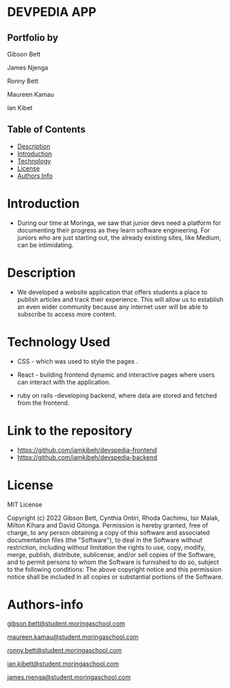 # DEVPEDIA APP

## Portfolio by 

Gibson Bett

James Njenga

Ronny Bett

Maureen Kamau

Ian Kibet

## Table of Contents
+ [Description](#description)
+ [Introduction](#introduction)
+ [Technology](#technology)
+ [License](#license)
+ [Authors Info](#author-Info)

# Introduction
- During our time at Moringa, we saw that junior devs need a platform for documenting their progress as they learn software engineering. For juniors who are just starting out, the already existing sites, like Medium, can be intimidating.




# Description
- We developed a website application that offers students a place to publish articles and track their experience. This will allow us to establish an even wider community because any internet user will be able to subscribe to access more content.



# Technology Used
- CSS - which was used to style the pages .

- React - building frontend dynamic and interactive pages where users can interact with the application.

- ruby on rails -developing backend, where data are stored and fetched from the frontend.


# Link to the repository
- https://github.com/iamkibeh/devspedia-frontend
- https://github.com/iamkibeh/devspedia-backend

# License

MIT License

Copyright (c) 2022 Gibson Bett, Cynthia Ontiri, Rhoda Gachimu, Isir Malak, Milton Kihara and David Gitonga.
Permission is hereby granted, free of charge, to any person obtaining a copy
of this software and associated documentation files (the "Software"), to deal
in the Software without restriction, including without limitation the rights
to use, copy, modify, merge, publish, distribute, sublicense, and/or sell
copies of the Software, and to permit persons to whom the Software is
furnished to do so, subject to the following conditions:
The above copyright notice and this permission notice shall be included in all
copies or substantial portions of the Software.



# Authors-info
gibson.bett@student.moringaschool.com

maureen.kamau@student.moringaschool.com

ronny.bett@student.moringaschool.com

ian.kibett@student.moringaschool.com

james.njenga@student.moringaschool.com



